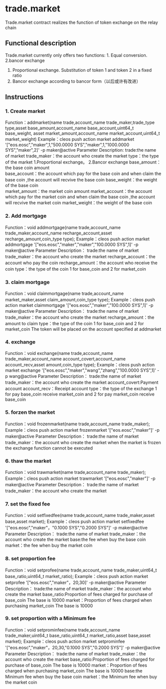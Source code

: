 # trade.market
Trade.market contract realizes the function of token exchange on the relay chain
## Functional description
Trade.market currently only offers two functions: 1. Equal conversion. 2.bancor exchange
1. Proportional exchange. Substitution of token 1 and token 2 in a fixed ratio
2. Bancor exchange according to bancor form（以后或许有改进）

## Instructions

### 1. Create market
Function：addmarket(name trade,account_name trade_maker,trade_type type,asset base_amount,account_name base_account,uint64_t base_weight,
               asset market_amount,account_name market_account,uint64_t market_weight)
Example：cleos push action market addmarket '["eos.eosc","maker",1,"500.0000 SYS","maker",1,"1000.0000 SYS","maker",2]' -p maker@active
Parameter Description:
trade:the name of market
trade_maker：the account who create the market
type：the type of the market     1.Proportional exchange。    2.Bancor exchange
base_amount：the base coin amount    
base_account：the account which pay for the base coin  and when claim the base coin ,the account will recvive the base coin
base_weight：the weight of the base coin          
market_amount：the market coin amount
market_account：the account which pay for the market coin  and when claim the base coin ,the account will recvive the market coin
market_weight：the weight of the base coin        

### 2. Add mortgage
Function：void addmortgage(name trade,account_name trade_maker,account_name recharge_account,asset recharge_amount,coin_type type);
Example：cleos push action market addmortgage '["eos.eosc","maker","maker","100.0000 SYS",1]' -p maker@active
Parameter Description：
trade:the name of market
trade_maker：the account who create the market
recharge_account：the account who pay the coin
recharge_amount：the account who receive the coin
type：the type of the coin            1 for base_coin and 2 for market_coin

### 3. claim mortgage
Function：void claimmortgage(name trade,account_name market_maker,asset claim_amount,coin_type type);
Example：cleos push action market claimmortgage '["eos.eosc","maker","100.0000 SYS",1]' -p maker@active
Parameter Description：
trade:the name of market
trade_maker：the account who create the market
recharge_amount：the amount to claim 
type：the type of the coin            1 for base_coin and 2 for market_coin
The token will be placed on the account specified at addmarket

### 4. exchange
Function：void exchange(name trade,account_name trade_maker,account_name account_covert,account_name account_recv,asset amount,coin_type type);
Example：cleos push action market exchange '["eos.eosc","maker","wang","zhang","100.0000 SYS",1]' -p wang@active
Parameter Description：
trade:the name of market
trade_maker：the account who create the market
account_covert:Payment account
account_recv：Receipt account
type：the type of the exchange      1 for pay base_coin  receive market_coin and 2 for pay market_coin receive base_coin

### 5. forzen the market
Function：void frozenmarket(name trade,account_name trade_maker);
Example：cleos push action market frozenmarket '["eos.eosc","maker"]' -p maker@active
Parameter Description：
trade:the name of market
trade_maker：the account who create the market
when the market is frozen the exchange function cannot be executed

### 6. thaw the market
Function：void trawmarket(name trade,account_name trade_maker);
Example：cleos push action market trawmarket '["eos.eosc","maker"]' -p maker@active
Parameter Description：
trade:the name of market
trade_maker：the account who create the market

### 7. set the fixed fee
Function：void setfixedfee(name trade,account_name trade_maker,asset base,asset market);
Example：cleos push action market setfixedfee '["eos.eosc","maker"，"0.1000 SYS","0.2000 SYS"]' -p maker@active
Parameter Description：
trade:the name of market
trade_maker：the account who create the market
base:the fee when buy the base coin
market：the fee when buy the market coin

### 8. set proportion fee
Function：void setprofee(name trade,account_name trade_maker,uint64_t base_ratio,uint64_t market_ratio);
Example：cleos push action market setprofee '["eos.eosc","maker"，20,30]' -p maker@active
Parameter Description：
trade:the name of market
trade_maker：the account who create the market
base_ratio:Proportion of fees charged for purchase of base_coin The base is 10000
market：Proportion of fees charged when purchasing market_coin  The base is 10000

### 9. set proportion with a Minimum fee
Function：void setprominfee(name trade,account_name trade_maker,uint64_t base_ratio,uint64_t market_ratio,asset base,asset market);
Example：cleos push action market setprominfee '["eos.eosc","maker"，20,30,"0.1000 SYS","0.2000 SYS"]' -p maker@active
Parameter Description：
trade:the name of market
trade_maker：the account who create the market
base_ratio:Proportion of fees charged for purchase of base_coin The base is 10000
market：Proportion of fees charged when purchasing market_coin  The base is 10000
base:the Minimum fee when buy the base coin
market：the Minimum fee when buy the market coin


